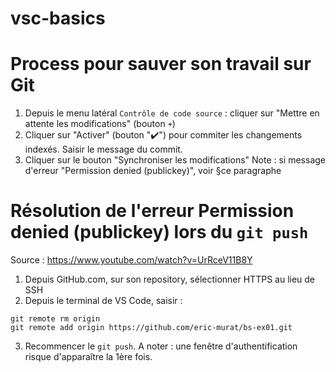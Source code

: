 # vsc-basics

# Process pour sauver son travail sur Git
1. Depuis le menu latéral `Contrôle de code source` : cliquer sur "Mettre en attente les modifications" (bouton `+`)
2. Cliquer sur "Activer" (bouton "✔️") pour commiter les changements indexés. Saisir le message du commit.
3. Cliquer sur le bouton "Synchroniser les modifications"
Note : si message d'erreur "Permission denied (publickey)", voir §ce paragraphe

# Résolution de l'erreur Permission denied (publickey) lors du `git push`
Source : https://www.youtube.com/watch?v=UrRceV11B8Y
1. Depuis GitHub.com, sur son repository, sélectionner HTTPS au lieu de SSH
2. Depuis le terminal de VS Code, saisir : 
```
git remote rm origin
git remote add origin https://github.com/eric-murat/bs-ex01.git
```
3. Recommencer le `git push`. A noter : une fenêtre d'authentification risque d'apparaître la 1ère fois.


